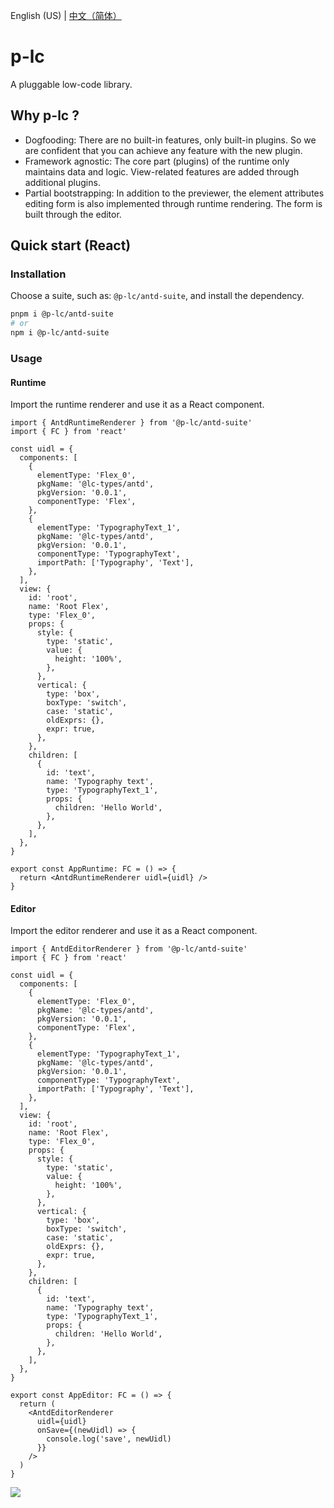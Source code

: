 English (US) | [中文（简体）](./readme-zh-cn.md)

# p-lc

A pluggable low-code library.

## Why p-lc ?

- Dogfooding: There are no built-in features, only built-in plugins. So we are confident that you can achieve any feature with the new plugin.
- Framework agnostic: The core part (plugins) of the runtime only maintains data and logic. View-related features are added through additional plugins.
- Partial bootstrapping: In addition to the previewer, the element attributes editing form is also implemented through runtime rendering. The form is built through the editor.

## Quick start (React)

### Installation

Choose a suite, such as: `@p-lc/antd-suite`, and install the dependency.

```sh
pnpm i @p-lc/antd-suite
# or
npm i @p-lc/antd-suite
```

### Usage

#### Runtime

Import the runtime renderer and use it as a React component.

```tsx
import { AntdRuntimeRenderer } from '@p-lc/antd-suite'
import { FC } from 'react'

const uidl = {
  components: [
    {
      elementType: 'Flex_0',
      pkgName: '@lc-types/antd',
      pkgVersion: '0.0.1',
      componentType: 'Flex',
    },
    {
      elementType: 'TypographyText_1',
      pkgName: '@lc-types/antd',
      pkgVersion: '0.0.1',
      componentType: 'TypographyText',
      importPath: ['Typography', 'Text'],
    },
  ],
  view: {
    id: 'root',
    name: 'Root Flex',
    type: 'Flex_0',
    props: {
      style: {
        type: 'static',
        value: {
          height: '100%',
        },
      },
      vertical: {
        type: 'box',
        boxType: 'switch',
        case: 'static',
        oldExprs: {},
        expr: true,
      },
    },
    children: [
      {
        id: 'text',
        name: 'Typography text',
        type: 'TypographyText_1',
        props: {
          children: 'Hello World',
        },
      },
    ],
  },
}

export const AppRuntime: FC = () => {
  return <AntdRuntimeRenderer uidl={uidl} />
}
```

#### Editor

Import the editor renderer and use it as a React component.

```tsx
import { AntdEditorRenderer } from '@p-lc/antd-suite'
import { FC } from 'react'

const uidl = {
  components: [
    {
      elementType: 'Flex_0',
      pkgName: '@lc-types/antd',
      pkgVersion: '0.0.1',
      componentType: 'Flex',
    },
    {
      elementType: 'TypographyText_1',
      pkgName: '@lc-types/antd',
      pkgVersion: '0.0.1',
      componentType: 'TypographyText',
      importPath: ['Typography', 'Text'],
    },
  ],
  view: {
    id: 'root',
    name: 'Root Flex',
    type: 'Flex_0',
    props: {
      style: {
        type: 'static',
        value: {
          height: '100%',
        },
      },
      vertical: {
        type: 'box',
        boxType: 'switch',
        case: 'static',
        oldExprs: {},
        expr: true,
      },
    },
    children: [
      {
        id: 'text',
        name: 'Typography text',
        type: 'TypographyText_1',
        props: {
          children: 'Hello World',
        },
      },
    ],
  },
}

export const AppEditor: FC = () => {
  return (
    <AntdEditorRenderer
      uidl={uidl}
      onSave={(newUidl) => {
        console.log('save', newUidl)
      }}
    />
  )
}
```

![](https://s1.locimg.com/2024/09/08/a07a994fd13fe.png)
